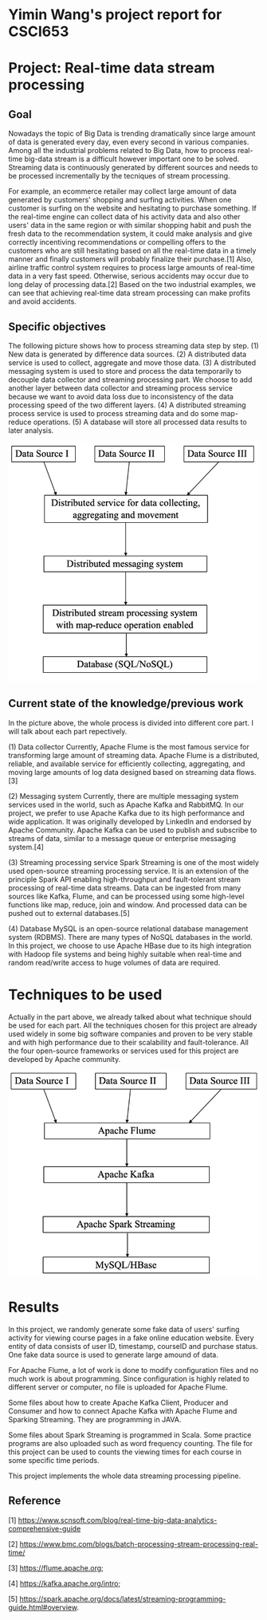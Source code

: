 # Yimin Wang's project report for CSCI653
# Project: Real-time data stream processing
## Goal
Nowadays the topic of Big Data is trending dramatically since large amount of data is generated every day, even every second in various companies. Among all the industrial problems related to Big Data, how to process real-time big-data stream  is a difficult however important one to be solved. Streaming data is continuously generated by different sources and needs to be processed incrementally by the tecniques of stream processing.

For example, an ecommerce retailer may collect large amount of data generated by customers' shopping and surfing activities. When one customer is surfing on the website and hesitating to purchase something. If the real-time engine can collect data of his activity data and also other users' data in the same region or with similar shopping habit and push the fresh data to the recommendation system, it could make analysis and give correctly incentiving recommendations or compelling offers to the customers who are still hesitating based on all the real-time data in a timely manner and finally customers will probably finalize their purchase.[1] Also, airline traffic control system requires to process large amounts of real-time data in a very fast speed. Otherwise, serious accidents may occur due to long delay of processing data.[2] Based on the two industrial examples, we can see that achieving real-time data stream processing can make profits and avoid accidents.

## Specific objectives
The following picture shows how to process streaming data step by step. 
(1) New data is generated by difference data sources.
(2) A distributed data service is used to collect, aggregate and move those data.
(3) A distributed messaging system is used to store and process the data temporarily to decouple data collector and streaming processing part. We choose to add another layer between data collector and streaming process service because we want to avoid data loss due to inconsistency of the data processing speed of the two different layers.
(4) A distributed streaming process service is used to process streaming data and do some map-reduce operations.
(5) A database will store all processed data results to later analysis.

![](steps.png)

## Current state of the knowledge/previous work
In the picture above, the whole process is divided into different core part. I will talk about each part repectively.

(1) Data collector
Currently, Apache Flume is the most famous service for transforming large amount of streaming data. Apache Flume is a distributed, reliable, and available service for efficiently collecting, aggregating, and moving large amounts of log data designed based on streaming data flows. [3]

(2) Messaging system
Currently, there are multiple messaging system services used in the world, such as Apache Kafka and RabbitMQ. In our project, we prefer to use Apache Kafka due to its high performance and wide application. It was originally developed by LinkedIn and endorsed by Apache Community. Apache Kafka can be used to publish and subscribe to streams of data, similar to a message queue or enterprise messaging system.[4] 

(3) Streaming processing service
Spark Streaming is one of the most widely used open-source streaming processing service. It is an extension of the principle Spark API enabling high-throughput and fault-tolerant stream processing of real-time data streams. Data can be ingested from many sources like Kafka, Flume, and can be processed using some high-level functions like map, reduce, join and window. And processed data can be pushed out to external databases.[5] 

(4) Database
MySQL is an open-source relational database management system (RDBMS). There are many types of NoSQL databases in the world. In this project, we choose to use Apache HBase due to its high integration with Hadoop file systems and being highly suitable when real-time and random read/write access to huge volumes of data are required.

# Techniques to be used
Actually in the part above, we already talked about what technique should be used for each part. All the techniques chosen for this project are already used widely in some big software companies and proven to be very stable and with high performance due to their scalability and fault-tolerance. All the four open-source frameworks or services used for this project are developed by Apache community.

![](stepsWithTech.png)

# Results
In this project, we randomly generate some fake data of users' surfing activity for viewing course pages in a fake online education website. Every entity of data consists of user ID, timestamp, courseID and purchase status. One fake data source is used to generate large amound of data.

For Apache Flume, a lot of work is done to modify configuration files and no much work is about programming. Since configuration is highly related to different server or computer, no file is uploaded for Apache Flume.

Some files about how to create Apache Kafka Client, Producer and Consumer and how to connect Apache Kafka with Apache Flume and Sparking Streaming. They are programming in JAVA.

Some files about Spark Streaming is programmed in Scala. Some practice programs are also uploaded such as word frequency counting. The file for this project can be used to counts the viewing times for each course in some specific time periods.

This project implements the whole data streaming processing pipeline.



## Reference
[1] https://www.scnsoft.com/blog/real-time-big-data-analytics-comprehensive-guide

[2] https://www.bmc.com/blogs/batch-processing-stream-processing-real-time/

[3] https://flume.apache.org;

[4] https://kafka.apache.org/intro;

[5] https://spark.apache.org/docs/latest/streaming-programming-guide.html#overview.

